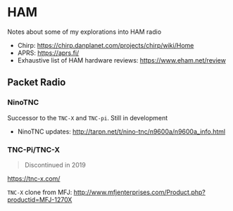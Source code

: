 # HAM

Notes about some of my explorations into HAM radio

* Chirp: https://chirp.danplanet.com/projects/chirp/wiki/Home
* APRS: https://aprs.fi/
* Exhaustive list of HAM hardware reviews: https://www.eham.net/review

## Packet Radio

### NinoTNC

Successor to the `TNC-X` and `TNC-pi`. Still in development

* NinoTNC updates: http://tarpn.net/t/nino-tnc/n9600a/n9600a_info.html

### TNC-Pi/TNC-X
> Discontinued in 2019

https://tnc-x.com/

`TNC-X` clone from MFJ: http://www.mfjenterprises.com/Product.php?productid=MFJ-1270X
